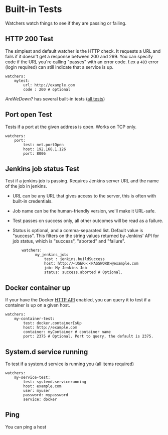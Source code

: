 
# Built-in Tests

Watchers watch things to see if they are passing or failing.

## HTTP 200 Test

The simplest and default watcher is the HTTP check. It requests a URL and fails if it doesn't get a response between 200 and 299. You can specify code if the URL you're calling "passes" with an error code. f.ex a `403` error (login required) can still indicate that a service is up.

    watchers:
        mytest:
            url: http://example.com
            code : 200 # optional

*AreWeDown?* has several built-in tests ([all tests](https://github.com/shukriadams/arewedown/tree/master/src/tests))

## Port open Test

Tests if a port at the given address is open. Works on TCP only.

    watchers:
        port:
            test: net.portOpen
            host: 192.168.1.126
            port: 8006

## Jenkins job status Test

Test if a jenkins job is passing. Requires Jenkins server URL and the name of the job in jenkins. 

- URL can be any URL that gives access to the server, this is often with built-in credentials. 
- Job name can be the human-friendly version, we'll make it URL-safe.
- Test passes on success only, all other outcomes will be read as a failure. 
- Status is optional, and a comma-separated list. Default value is "success". This filters on the string values returned by Jenkins' API for job status, which is 
"success", "aborted" and "failure".

          watchers:
                my_jenkins_job:
                    test : jenkins.buildSuccess
                    host: http://<USER>:<PASSWORD>@example.com
                    job: My Jenkins Job
                    status: success,aborted # Optional.

## Docker container up

If your have the Docker [HTTP API](https://docs.docker.com/engine/api/v1.24/) enabled, you can query it to test if a container is up on a given host. 

    watchers:
        my-container-test:
            test: docker.containerIsUp
            host: http://example.com
            container: myContainer # container name
            port: 2375 # Optional. Port to query, the default is 2375.

## System.d service running

To test if a system.d service is running you (all items required)

    watchers:
        my-service-test:
            test: systemd.servicerunning
            host: example.com
            user: myuser
            password: mypassword
            service: docker

## Ping

You can ping a host 